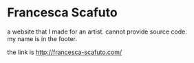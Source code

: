 # Francesca Scafuto
a website that I made for an artist.  cannot provide source code.  
my name is in the footer.

the link is http://francesca-scafuto.com/

